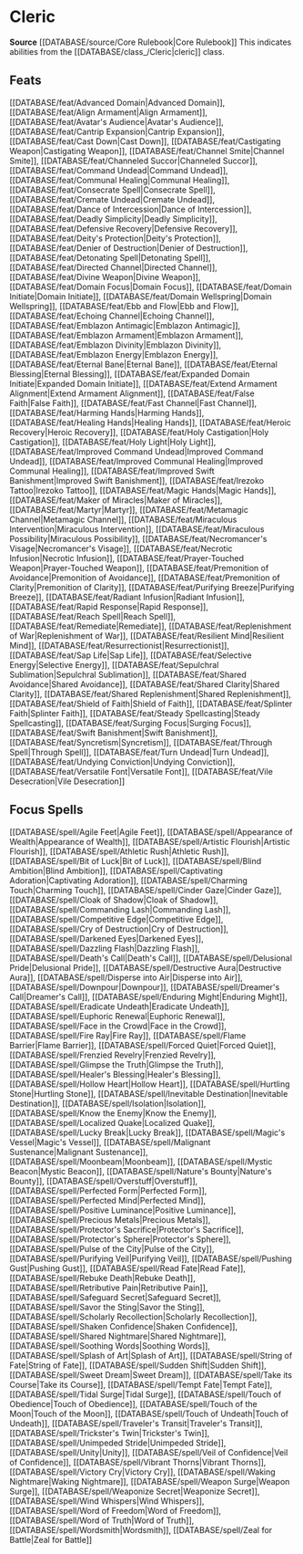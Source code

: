 ﻿---
id: '26'
name: Cleric
rarity: Common
source: '[[DATABASE/source/Core Rulebook|Core Rulebook]]'
trait:
- Cleric
type: Trait

---
# Cleric

**Source** [[DATABASE/source/Core Rulebook|Core Rulebook]] 
This indicates abilities from the [[DATABASE/class_/Cleric|cleric]] class.

## Feats

[[DATABASE/feat/Advanced Domain|Advanced Domain]], [[DATABASE/feat/Align Armament|Align Armament]], [[DATABASE/feat/Avatar's Audience|Avatar's Audience]], [[DATABASE/feat/Cantrip Expansion|Cantrip Expansion]], [[DATABASE/feat/Cast Down|Cast Down]], [[DATABASE/feat/Castigating Weapon|Castigating Weapon]], [[DATABASE/feat/Channel Smite|Channel Smite]], [[DATABASE/feat/Channeled Succor|Channeled Succor]], [[DATABASE/feat/Command Undead|Command Undead]], [[DATABASE/feat/Communal Healing|Communal Healing]], [[DATABASE/feat/Consecrate Spell|Consecrate Spell]], [[DATABASE/feat/Cremate Undead|Cremate Undead]], [[DATABASE/feat/Dance of Intercession|Dance of Intercession]], [[DATABASE/feat/Deadly Simplicity|Deadly Simplicity]], [[DATABASE/feat/Defensive Recovery|Defensive Recovery]], [[DATABASE/feat/Deity's Protection|Deity's Protection]], [[DATABASE/feat/Denier of Destruction|Denier of Destruction]], [[DATABASE/feat/Detonating Spell|Detonating Spell]], [[DATABASE/feat/Directed Channel|Directed Channel]], [[DATABASE/feat/Divine Weapon|Divine Weapon]], [[DATABASE/feat/Domain Focus|Domain Focus]], [[DATABASE/feat/Domain Initiate|Domain Initiate]], [[DATABASE/feat/Domain Wellspring|Domain Wellspring]], [[DATABASE/feat/Ebb and Flow|Ebb and Flow]], [[DATABASE/feat/Echoing Channel|Echoing Channel]], [[DATABASE/feat/Emblazon Antimagic|Emblazon Antimagic]], [[DATABASE/feat/Emblazon Armament|Emblazon Armament]], [[DATABASE/feat/Emblazon Divinity|Emblazon Divinity]], [[DATABASE/feat/Emblazon Energy|Emblazon Energy]], [[DATABASE/feat/Eternal Bane|Eternal Bane]], [[DATABASE/feat/Eternal Blessing|Eternal Blessing]], [[DATABASE/feat/Expanded Domain Initiate|Expanded Domain Initiate]], [[DATABASE/feat/Extend Armament Alignment|Extend Armament Alignment]], [[DATABASE/feat/False Faith|False Faith]], [[DATABASE/feat/Fast Channel|Fast Channel]], [[DATABASE/feat/Harming Hands|Harming Hands]], [[DATABASE/feat/Healing Hands|Healing Hands]], [[DATABASE/feat/Heroic Recovery|Heroic Recovery]], [[DATABASE/feat/Holy Castigation|Holy Castigation]], [[DATABASE/feat/Holy Light|Holy Light]], [[DATABASE/feat/Improved Command Undead|Improved Command Undead]], [[DATABASE/feat/Improved Communal Healing|Improved Communal Healing]], [[DATABASE/feat/Improved Swift Banishment|Improved Swift Banishment]], [[DATABASE/feat/Irezoko Tattoo|Irezoko Tattoo]], [[DATABASE/feat/Magic Hands|Magic Hands]], [[DATABASE/feat/Maker of Miracles|Maker of Miracles]], [[DATABASE/feat/Martyr|Martyr]], [[DATABASE/feat/Metamagic Channel|Metamagic Channel]], [[DATABASE/feat/Miraculous Intervention|Miraculous Intervention]], [[DATABASE/feat/Miraculous Possibility|Miraculous Possibility]], [[DATABASE/feat/Necromancer's Visage|Necromancer's Visage]], [[DATABASE/feat/Necrotic Infusion|Necrotic Infusion]], [[DATABASE/feat/Prayer-Touched Weapon|Prayer-Touched Weapon]], [[DATABASE/feat/Premonition of Avoidance|Premonition of Avoidance]], [[DATABASE/feat/Premonition of Clarity|Premonition of Clarity]], [[DATABASE/feat/Purifying Breeze|Purifying Breeze]], [[DATABASE/feat/Radiant Infusion|Radiant Infusion]], [[DATABASE/feat/Rapid Response|Rapid Response]], [[DATABASE/feat/Reach Spell|Reach Spell]], [[DATABASE/feat/Remediate|Remediate]], [[DATABASE/feat/Replenishment of War|Replenishment of War]], [[DATABASE/feat/Resilient Mind|Resilient Mind]], [[DATABASE/feat/Resurrectionist|Resurrectionist]], [[DATABASE/feat/Sap Life|Sap Life]], [[DATABASE/feat/Selective Energy|Selective Energy]], [[DATABASE/feat/Sepulchral Sublimation|Sepulchral Sublimation]], [[DATABASE/feat/Shared Avoidance|Shared Avoidance]], [[DATABASE/feat/Shared Clarity|Shared Clarity]], [[DATABASE/feat/Shared Replenishment|Shared Replenishment]], [[DATABASE/feat/Shield of Faith|Shield of Faith]], [[DATABASE/feat/Splinter Faith|Splinter Faith]], [[DATABASE/feat/Steady Spellcasting|Steady Spellcasting]], [[DATABASE/feat/Surging Focus|Surging Focus]], [[DATABASE/feat/Swift Banishment|Swift Banishment]], [[DATABASE/feat/Syncretism|Syncretism]], [[DATABASE/feat/Through Spell|Through Spell]], [[DATABASE/feat/Turn Undead|Turn Undead]], [[DATABASE/feat/Undying Conviction|Undying Conviction]], [[DATABASE/feat/Versatile Font|Versatile Font]], [[DATABASE/feat/Vile Desecration|Vile Desecration]]

## Focus Spells

[[DATABASE/spell/Agile Feet|Agile Feet]], [[DATABASE/spell/Appearance of Wealth|Appearance of Wealth]], [[DATABASE/spell/Artistic Flourish|Artistic Flourish]], [[DATABASE/spell/Athletic Rush|Athletic Rush]], [[DATABASE/spell/Bit of Luck|Bit of Luck]], [[DATABASE/spell/Blind Ambition|Blind Ambition]], [[DATABASE/spell/Captivating Adoration|Captivating Adoration]], [[DATABASE/spell/Charming Touch|Charming Touch]], [[DATABASE/spell/Cinder Gaze|Cinder Gaze]], [[DATABASE/spell/Cloak of Shadow|Cloak of Shadow]], [[DATABASE/spell/Commanding Lash|Commanding Lash]], [[DATABASE/spell/Competitive Edge|Competitive Edge]], [[DATABASE/spell/Cry of Destruction|Cry of Destruction]], [[DATABASE/spell/Darkened Eyes|Darkened Eyes]], [[DATABASE/spell/Dazzling Flash|Dazzling Flash]], [[DATABASE/spell/Death's Call|Death's Call]], [[DATABASE/spell/Delusional Pride|Delusional Pride]], [[DATABASE/spell/Destructive Aura|Destructive Aura]], [[DATABASE/spell/Disperse into Air|Disperse into Air]], [[DATABASE/spell/Downpour|Downpour]], [[DATABASE/spell/Dreamer's Call|Dreamer's Call]], [[DATABASE/spell/Enduring Might|Enduring Might]], [[DATABASE/spell/Eradicate Undeath|Eradicate Undeath]], [[DATABASE/spell/Euphoric Renewal|Euphoric Renewal]], [[DATABASE/spell/Face in the Crowd|Face in the Crowd]], [[DATABASE/spell/Fire Ray|Fire Ray]], [[DATABASE/spell/Flame Barrier|Flame Barrier]], [[DATABASE/spell/Forced Quiet|Forced Quiet]], [[DATABASE/spell/Frenzied Revelry|Frenzied Revelry]], [[DATABASE/spell/Glimpse the Truth|Glimpse the Truth]], [[DATABASE/spell/Healer's Blessing|Healer's Blessing]], [[DATABASE/spell/Hollow Heart|Hollow Heart]], [[DATABASE/spell/Hurtling Stone|Hurtling Stone]], [[DATABASE/spell/Inevitable Destination|Inevitable Destination]], [[DATABASE/spell/Isolation|Isolation]], [[DATABASE/spell/Know the Enemy|Know the Enemy]], [[DATABASE/spell/Localized Quake|Localized Quake]], [[DATABASE/spell/Lucky Break|Lucky Break]], [[DATABASE/spell/Magic's Vessel|Magic's Vessel]], [[DATABASE/spell/Malignant Sustenance|Malignant Sustenance]], [[DATABASE/spell/Moonbeam|Moonbeam]], [[DATABASE/spell/Mystic Beacon|Mystic Beacon]], [[DATABASE/spell/Nature's Bounty|Nature's Bounty]], [[DATABASE/spell/Overstuff|Overstuff]], [[DATABASE/spell/Perfected Form|Perfected Form]], [[DATABASE/spell/Perfected Mind|Perfected Mind]], [[DATABASE/spell/Positive Luminance|Positive Luminance]], [[DATABASE/spell/Precious Metals|Precious Metals]], [[DATABASE/spell/Protector's Sacrifice|Protector's Sacrifice]], [[DATABASE/spell/Protector's Sphere|Protector's Sphere]], [[DATABASE/spell/Pulse of the City|Pulse of the City]], [[DATABASE/spell/Purifying Veil|Purifying Veil]], [[DATABASE/spell/Pushing Gust|Pushing Gust]], [[DATABASE/spell/Read Fate|Read Fate]], [[DATABASE/spell/Rebuke Death|Rebuke Death]], [[DATABASE/spell/Retributive Pain|Retributive Pain]], [[DATABASE/spell/Safeguard Secret|Safeguard Secret]], [[DATABASE/spell/Savor the Sting|Savor the Sting]], [[DATABASE/spell/Scholarly Recollection|Scholarly Recollection]], [[DATABASE/spell/Shaken Confidence|Shaken Confidence]], [[DATABASE/spell/Shared Nightmare|Shared Nightmare]], [[DATABASE/spell/Soothing Words|Soothing Words]], [[DATABASE/spell/Splash of Art|Splash of Art]], [[DATABASE/spell/String of Fate|String of Fate]], [[DATABASE/spell/Sudden Shift|Sudden Shift]], [[DATABASE/spell/Sweet Dream|Sweet Dream]], [[DATABASE/spell/Take its Course|Take its Course]], [[DATABASE/spell/Tempt Fate|Tempt Fate]], [[DATABASE/spell/Tidal Surge|Tidal Surge]], [[DATABASE/spell/Touch of Obedience|Touch of Obedience]], [[DATABASE/spell/Touch of the Moon|Touch of the Moon]], [[DATABASE/spell/Touch of Undeath|Touch of Undeath]], [[DATABASE/spell/Traveler's Transit|Traveler's Transit]], [[DATABASE/spell/Trickster's Twin|Trickster's Twin]], [[DATABASE/spell/Unimpeded Stride|Unimpeded Stride]], [[DATABASE/spell/Unity|Unity]], [[DATABASE/spell/Veil of Confidence|Veil of Confidence]], [[DATABASE/spell/Vibrant Thorns|Vibrant Thorns]], [[DATABASE/spell/Victory Cry|Victory Cry]], [[DATABASE/spell/Waking Nightmare|Waking Nightmare]], [[DATABASE/spell/Weapon Surge|Weapon Surge]], [[DATABASE/spell/Weaponize Secret|Weaponize Secret]], [[DATABASE/spell/Wind Whispers|Wind Whispers]], [[DATABASE/spell/Word of Freedom|Word of Freedom]], [[DATABASE/spell/Word of Truth|Word of Truth]], [[DATABASE/spell/Wordsmith|Wordsmith]], [[DATABASE/spell/Zeal for Battle|Zeal for Battle]]